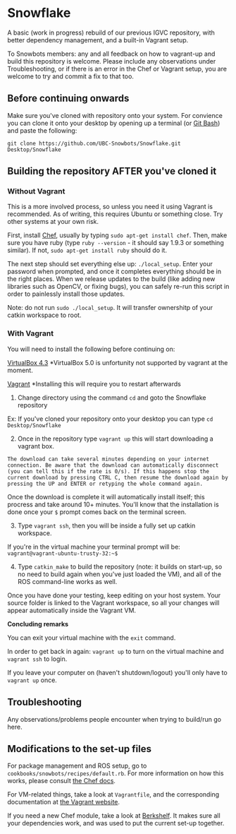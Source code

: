 # Snowflake

A basic (work in progress) rebuild of our previous IGVC repository, with better dependency management, and a built-in Vagrant setup.

To Snowbots members: any and all feedback on how to vagrant-up and build this repository is welcome. Please include any observations under Troubleshooting, or if there is an error in the Chef or Vagrant setup, you are welcome to try and commit a fix to that too.

Before continuing onwards
----------------------------
Make sure you've cloned with repository onto your system. For convience you can clone it onto your desktop by opening up a terminal (or [Git Bash](https://git-scm.com/downloads)) and paste the following:

`git clone https://github.com/UBC-Snowbots/Snowflake.git Desktop/Snowflake`

Building the repository AFTER you've cloned it
----------------------------

### Without Vagrant ###

This is a more involved process, so unless you need it using Vagrant is recommended. As of writing, this requires Ubuntu or something close. Try other systems at your own risk.

First, install [Chef](https://www.chef.io/chef/), usually by typing `sudo apt-get install chef`. Then, make sure you have ruby (type `ruby --version` - it should say 1.9.3 or something similar). If not, `sudo apt-get install ruby` should do it.

The next step should set everything else up: `./local_setup`. Enter your password when prompted, and once it completes everything should be in the right places. When we release updates to the build (like adding new libraries such as OpenCV, or fixing bugs), you can safely re-run this script in order to painlessly install those updates.

Note: do not run `sudo ./local_setup`. It will transfer ownershitp of your catkin workspace to root.

### With Vagrant ###
You will need to install the following before continuing on:

[VirtualBox 4.3](http://www.virtualbox.org/wiki/Download_Old_Builds_4_3) *VirtualBox 5.0 is unfortunity not supported by vagrant at the moment.

[Vagrant](http://www.vagrantup.com/downloads) *Installing this will require you to restart afterwards

1) Change directory using the command `cd` and goto the Snowflake repository 

Ex: If you've cloned your repository onto your desktop you can type `cd Desktop/Snowflake`

2) Once in the repository type `vagrant up` this will start downloading a vagrant box.

`The download can take several minutes depending on your internet connection. Be aware that the download can automatically disconnect (you can tell this if the rate is 0/s). If this happens stop the current download by pressing CTRL C, then resume the download again by pressing the UP and ENTER or retyping the whole command again.`

Once the download is complete it will automatically install itself; this procress and take around 10+ minutes. You'll know that the installation is done once your `$` prompt comes back on the terminal screen.

3) Type `vagrant ssh`, then you will be inside a fully set up catkin workspace. 

If you're in the virtual machine your terminal prompt will be: `vagrant@vagrant-ubuntu-trusty-32:~$`

4) Type `catkin_make` to build the repository (note: it builds on start-up, so no need to build again when you've just loaded the VM), and all of the ROS command-line works as well.

Once you have done your testing, keep editing on your host system. Your source folder is linked to the Vagrant workspace, so all your changes will appear automatically inside the Vagrant VM.

**Concluding remarks**

You can exit your virtual machine with the `exit` command.

In order to get back in again: `vagrant up` to turn on the virtual machine and `vagrant ssh` to login.

If you leave your computer on (haven't shutdown/logout) you'll only have to `vagrant up` once.

Troubleshooting
---------------

Any observations/problems people encounter when trying to build/run go here.

Modifications to the set-up files
---------------------------------

For package management and ROS setup, go to `cookbooks/snowbots/recipes/default.rb`. For more information on how this works, please consult [the Chef docs](http://docs.chef.io/release/12-4/#getting-started).

For VM-related things, take a look at `Vagrantfile`, and the corresponding documentation at [the Vagrant website](https://docs.vagrantup.com/v2/).

If you need a new Chef module, take a look at [Berkshelf](http://berkshelf.com/). It makes sure all your dependencies work, and was used to put the current set-up together.
